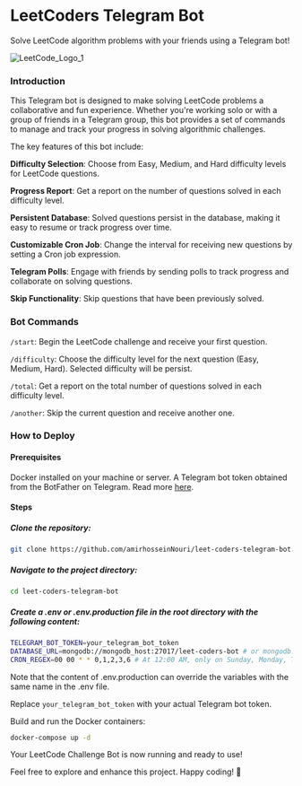 # LeetCoders Telegram Bot

Solve LeetCode algorithm problems with your friends using a Telegram bot!

![LeetCode_Logo_1](https://github.com/amirhosseinNouri/leet-coders-telegram-bot/assets/63261053/9e1aa33c-8ac2-4664-9ae7-41d0346e99c7)


### Introduction

This Telegram bot is designed to make solving LeetCode problems a collaborative and fun experience. Whether you're working solo or with a group of friends in a Telegram group, this bot provides a set of commands to manage and track your progress in solving algorithmic challenges.

The key features of this bot include:

**Difficulty Selection**: Choose from Easy, Medium, and Hard difficulty levels for LeetCode questions.

**Progress Report**: Get a report on the number of questions solved in each difficulty level.

**Persistent Database**: Solved questions persist in the database, making it easy to resume or track progress over time.

**Customizable Cron Job**: Change the interval for receiving new questions by setting a Cron job expression.

**Telegram Polls**: Engage with friends by sending polls to track progress and collaborate on solving questions.

**Skip Functionality**: Skip questions that have been previously solved.

### Bot Commands

`/start`: Begin the LeetCode challenge and receive your first question.

`/difficulty`: Choose the difficulty level for the next question (Easy, Medium, Hard). Selected difficulty will be persist.

`/total`: Get a report on the total number of questions solved in each difficulty level.

`/another`: Skip the current question and receive another one.

### How to Deploy

#### Prerequisites

Docker installed on your machine or server.
A Telegram bot token obtained from the BotFather on Telegram. Read more [here](https://core.telegram.org/bots/features#botfather).

#### Steps

##### Clone the repository:

```bash
git clone https://github.com/amirhosseinNouri/leet-coders-telegram-bot.git
```

##### Navigate to the project directory:

```bash
cd leet-coders-telegram-bot
```

##### Create a .env or .env.production file in the root directory with the following content:

```bash
TELEGRAM_BOT_TOKEN=your_telegram_bot_token
DATABASE_URL=mongodb://mongodb_host:27017/leet-coders-bot # or mongodb://localhost:27017/leet-coders-bot for running the bot on localhost
CRON_REGEX=00 00 * * 0,1,2,3,6 # At 12:00 AM, only on Sunday, Monday, Tuesday, Wednesday, and Saturday
```

Note that the content of .env.production can override the variables with the same name in the .env file.

Replace `your_telegram_bot_token` with your actual Telegram bot token.

Build and run the Docker containers:

```bash
docker-compose up -d
```

Your LeetCode Challenge Bot is now running and ready to use!

Feel free to explore and enhance this project. Happy coding! 🚀
